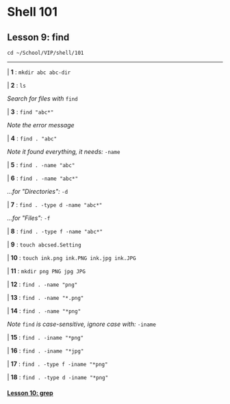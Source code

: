 # Shell 101
## Lesson 9: find

`cd ~/School/VIP/shell/101`

___

| **1** : `mkdir abc abc-dir`

| **2** : `ls`

*Search for files with* `find`

| **3** : `find "abc*"`

*Note the error message*

| **4** : `find . "abc"`

*Note it found everything, it needs:* `-name`

| **5** : `find . -name "abc"`

| **6** : `find . -name "abc*"`

*...for "Directories":* `-d`

| **7** : `find . -type d -name "abc*"`

*...for "Files":* `-f`

| **8** : `find . -type f -name "abc*"`

| **9** : `touch abcsed.Setting`

| **10** : `touch ink.png ink.PNG ink.jpg ink.JPG`

| **11** : `mkdir png PNG jpg JPG`

| **12** : `find . -name "png"`

| **13** : `find . -name "*.png"`

| **14** : `find . -name "*png"`

*Note* `find` *is case-sensitive, ignore case with:* `-iname`

| **15** : `find . -iname "*png"`

| **16** : `find . -iname "*jpg"`

| **17** : `find . -type f -iname "*png"`

| **18** : `find . -type d -iname "*png"`

#### [Lesson 10: grep](https://github.com/inkVerb/vip/blob/master/101-shell/Lesson-10.md)
